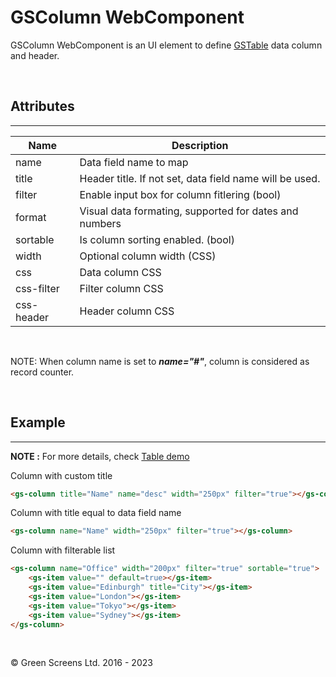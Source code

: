 # GSColumn WebComponent

GSColumn WebComponent is an UI element to define [GSTable](GSTable.md) data column and header.

<br>

## Attributes
---

| Name               | Description                                              |
|--------------------|----------------------------------------------------------|
| name               | Data field name to map                                   |
| title              | Header title. If not set, data field name will be used.  |
| filter             | Enable input box for column fitlering (bool)             | 
| format             | Visual data formating, supported for dates and numbers   | 
| sortable           | Is column sorting enabled. (bool)                        | 
| width              | Optional column width (CSS)                              | 
| css                | Data column CSS                                          | 
| css-filter         | Filter column CSS                                        | 
| css-header         | Header column CSS                                        | 

<br>

NOTE: When column name is set to ***name="#"***, column is considered as record counter.

<br>

## Example
---
 
**NOTE :** 
For more details, check [Table demo](../../demos/table/)

Column with custom title

```html
<gs-column title="Name" name="desc" width="250px" filter="true"></gs-column>
```

Column with title equal to data field name
```html
<gs-column name="Name" width="250px" filter="true"></gs-column>
```

Column with filterable list 
```html
<gs-column name="Office" width="200px" filter="true" sortable="true">
    <gs-item value="" default=true></gs-item>
    <gs-item value="Edinburgh" title="City"></gs-item>
    <gs-item value="London"></gs-item>
    <gs-item value="Tokyo"></gs-item>
    <gs-item value="Sydney"></gs-item>
</gs-column>
```
<br>

&copy; Green Screens Ltd. 2016 - 2023

